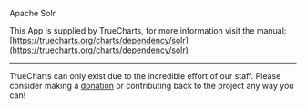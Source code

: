 Apache Solr

This App is supplied by TrueCharts, for more information visit the manual: [https://truecharts.org/charts/dependency/solr](https://truecharts.org/charts/dependency/solr)

---

TrueCharts can only exist due to the incredible effort of our staff.
Please consider making a [donation](https://truecharts.org/about/sponsor) or contributing back to the project any way you can!
